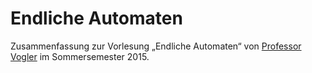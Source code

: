 <h1>Endliche Automaten</h1>

Zusammenfassung zur Vorlesung &bdquo;Endliche Automaten&ldquo; von <a href="https://www.informatik.uni-augsburg.de/lehrstuehle/swt/ti/mitarbeiter/walter/">Professor Vogler</a> im Sommersemester 2015.